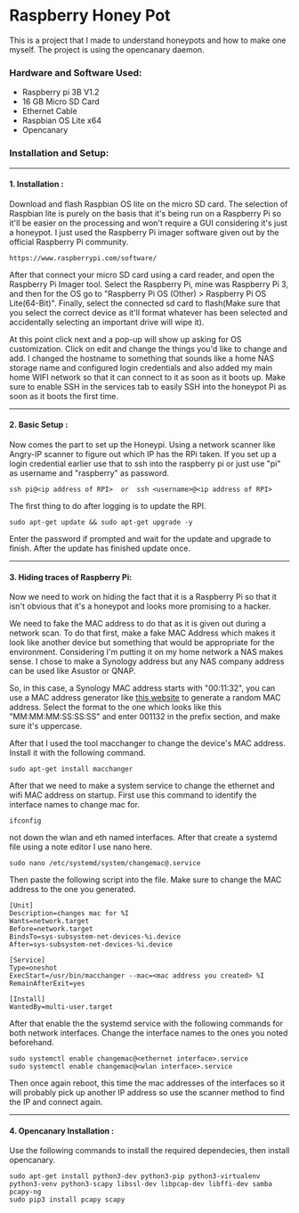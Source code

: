 # Raspberry Honey Pot

This is a project that I made to understand honeypots and how to make one myself. The project is using the opencanary daemon. 

### Hardware and Software Used:
- Raspberry pi 3B V1.2
- 16 GB Micro SD Card
- Ethernet Cable
- Raspbian OS Lite x64
- Opencanary


### Installation and Setup:

------------
#### 1. Installation :
Download and flash Raspbian OS lite on the micro SD card. The selection of Raspbian lite is purely on the basis that it's being run on a Raspberry Pi so it'll be easier on the processing and won't require a GUI considering it's just a honeypot. I just used the Raspberry Pi imager software given out by the official Raspberry Pi community. 

	https://www.raspberrypi.com/software/

  After that connect your micro SD card using a card reader, and open the Raspberry Pi Imager tool.
  Select the Raspberry Pi, mine was Raspberry Pi 3, and then for the OS go to "Raspberry Pi OS (Other) >    Raspberry Pi OS Lite(64-Bit)". Finally, select the connected sd card to flash(Make sure that you   select the correct device as it'll format whatever has been selected and accidentally selecting an important drive will wipe it).
 
  At this point click next and a pop-up will show up asking for OS customization. Click on edit and   change the things you'd like to change and add. I changed the hostname to something that sounds like a home NAS storage name and configured login credentials and also added my main home WIFI network so that it can connect to it as soon as it boots up.  Make sure to enable SSH in the services tab to easily SSH into the honeypot Pi as soon as it boots the first time.

------------
#### 2. Basic Setup :
Now comes the part to set up the Honeypi. Using a network scanner like Angry-IP scanner to figure out which IP has the RPi taken. If you set up a login credential earlier use that to ssh into the raspberry pi or just use "pi" as username and "raspberry" as password.

	ssh pi@<ip address of RPI>  or  ssh <username>@<ip address of RPI>

 The first thing to do after logging is to update the RPI.
 
	sudo apt-get update && sudo apt-get upgrade -y

Enter the password if prompted and wait for the update and upgrade to finish. After the update has finished update once.

------------
#### 3. Hiding traces of Raspberry Pi:
Now we need to work on hiding the fact that it is a Raspberry Pi  so that it isn't obvious that it's a honeypot and looks more promising to a hacker.

We need to fake the MAC address to do that as it is given out during a network scan. To do that first, make a fake MAC Address which makes it look like another device but something that would be appropriate for the environment. Considering I'm putting it on my home network a NAS makes sense. I chose to make a Synology address but any NAS company address can be used like Asustor or QNAP. 

So, in this case, a Synology MAC address starts with "00:11:32", you can use a MAC address generator like [this website](https://miniwebtool.com/mac-address-generator/ "this website") to generate a random MAC address. 
Select the format to the one which looks like this "MM:MM:MM:SS:SS:SS" and enter 001132 in the prefix section, and make sure it's uppercase.

After that I used the tool macchanger to change the device's MAC address. Install it with the following command.

	sudo apt-get install macchanger

After that we need to make a system service to change the ethernet and wifi MAC address on startup. 
First use this command to identify the interface names to change mac for. 

	ifconfig

not down the wlan and eth named interfaces. After that create a systemd file using a note editor I use nano here. 

	sudo nano /etc/systemd/system/changemac@.service

Then paste the following script into the file. Make sure to change the MAC address to the one you generated.

	[Unit]
	Description=changes mac for %I
	Wants=network.target
	Before=network.target
	BindsTo=sys-subsystem-net-devices-%i.device
	After=sys-subsystem-net-devices-%i.device
		
	[Service]
	Type=oneshot
	ExecStart=/usr/bin/macchanger --mac=<mac address you created> %I
	RemainAfterExit=yes
		
	[Install]
	WantedBy=multi-user.target

After that enable the the systemd service with the following commands for both network interfaces.
Change the interface names to the ones you noted beforehand.

	sudo systemctl enable changemac@<ethernet interface>.service
	sudo systemctl enable changemac@<wlan interface>.service

Then once again reboot, this time the mac addresses of the interfaces so it will probably pick up another IP address so use the scanner method to find the IP and connect again.

------------

#### 4. Opencanary Installation :

Use the following commands to install the required dependecies, then install opencanary.

	sudo apt-get install python3-dev python3-pip python3-virtualenv python3-venv python3-scapy libssl-dev libpcap-dev libffi-dev samba pcapy-ng
	sudo pip3 install pcapy scapy
